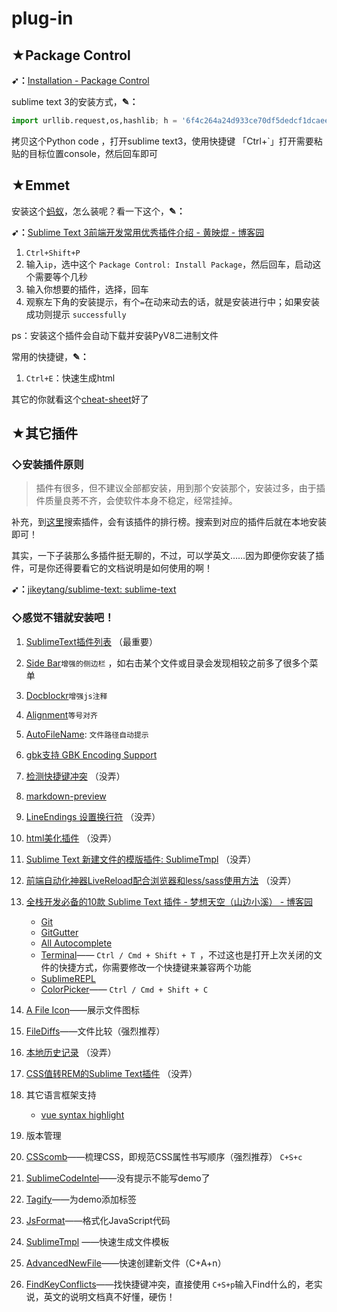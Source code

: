 # plug-in

## ★Package Control

**➹：**[Installation - Package Control](https://packagecontrol.io/installation)

sublime text 3的安装方式，**✎：**

```python
import urllib.request,os,hashlib; h = '6f4c264a24d933ce70df5dedcf1dcaee' + 'ebe013ee18cced0ef93d5f746d80ef60'; pf = 'Package Control.sublime-package'; ipp = sublime.installed_packages_path(); urllib.request.install_opener( urllib.request.build_opener( urllib.request.ProxyHandler()) ); by = urllib.request.urlopen( 'http://packagecontrol.io/' + pf.replace(' ', '%20')).read(); dh = hashlib.sha256(by).hexdigest(); print('Error validating download (got %s instead of %s), please try manual install' % (dh, h)) if dh != h else open(os.path.join( ipp, pf), 'wb' ).write(by)
```

拷贝这个Python code ，打开sublime text3，使用快捷键 「Ctrl+`」打开需要粘贴的目标位置console，然后回车即可

## ★Emmet

安装这个[蚂蚁](https://github.com/emmetio/emmet)，怎么装呢？看一下这个，**✎：**

**➹：**[Sublime Text 3前端开发常用优秀插件介绍 - 黄映焜 - 博客园](http://www.cnblogs.com/hykun/p/sublimeText3.html)

1. `Ctrl+Shift+P`
2. 输入`ip`，选中这个 `Package Control: Install Package`，然后回车，启动这个需要等个几秒
3. 输入你想要的插件，选择，回车
4. 观察左下角的安装提示，有个`=`在动来动去的话，就是安装进行中；如果安装成功则提示 `successfully`

ps：安装这个插件会自动下载并安装PyV8二进制文件 

常用的快捷键，**✎：**

1. `Ctrl+E`：快速生成html

其它的你就看这个[cheat-sheet](https://docs.emmet.io/cheat-sheet/)好了

## ★其它插件

### ◇安装插件原则

> 插件有很多，但不建议全部都安装，用到那个安装那个，安装过多，由于插件质量良莠不齐，会使软件本身不稳定，经常挂掉。 

补充，到[这里](https://packagecontrol.io/browse)搜索插件，会有该插件的排行榜。搜索到对应的插件后就在本地安装即可！

其实，一下子装那么多插件挺无聊的，不过，可以学英文……因为即便你安装了插件，可是你还得要看它的文档说明是如何使用的啊！

**➹：**[jikeytang/sublime-text: sublime-text](https://github.com/jikeytang/sublime-text)

### ◇感觉不错就安装吧！

1. [SublimeText插件列表](https://sublime.wbond.net/) （最重要）
2. [Side Bar](https://github.com/titoBouzout/SideBarEnhancements)`增强的侧边栏` ，如右击某个文件或目录会发现相较之前多了很多个菜单
3. [Docblockr](https://github.com/spadgos/sublime-jsdocs)`增强js注释` 
4. [Alignment](https://github.com/wbond/sublime_alignment)`等号对齐` 
5. [AutoFileName](https://github.com/BoundInCode/AutoFileName): `文件路径自动提示` 
6. [gbk支持 GBK Encoding Support](https://github.com/akira-cn/sublime-gbk) 
7. [检测快捷键冲突](http://www.welefen.com/keymapmanager-add-check-plugins-keymap-conflict-feature.html) （没弄）
8. [markdown-preview](https://github.com/revolunet/sublimetext-markdown-preview)
9. [LineEndings 设置换行符](https://github.com/SublimeText/LineEndings) （没弄）
10. [html美化插件](https://github.com/rehorn/sublime-htmlbeautify) （没弄）
11. [Sublime Text 新建文件的模版插件: SublimeTmpl](http://www.fantxi.com/blog/archives/sublime-template-engine-sublimetmpl/) （没弄）
12. [前端自动化神器LiveReload配合浏览器和less/sass使用方法](http://www.cnblogs.com/liu-l/p/3902100.html) （没弄）
13. [全栈开发必备的10款 Sublime Text 插件 - 梦想天空（山边小溪） - 博客园](http://www.cnblogs.com/lhb25/p/10-essential-sublime-text-plugins.html)

    - [Git](https://packagecontrol.io/packages/Git)
    - [GitGutter](https://github.com/jisaacks/GitGutter)
    - [All Autocomplete](https://packagecontrol.io/packages/All%20Autocomplete) 
    - [Terminal](https://packagecontrol.io/packages/Terminal)—— `Ctrl / Cmd + Shift + T `，不过这也是打开上次关闭的文件的快捷方式，你需要修改一个快捷键来兼容两个功能 
    - [SublimeREPL](https://packagecontrol.io/packages/SublimeREPL)
    - [ColorPicker](https://packagecontrol.io/packages/ColorPicker)—— `Ctrl / Cmd + Shift + C `
14. [A File Icon](https://packagecontrol.io/packages/A%20File%20Icon)——展示文件图标
15. [FileDiffs](https://packagecontrol.io/packages/FileDiffs)——文件比较（强烈推荐）
16. [本地历史记录](https://github.com/vishr/local-history) （没弄）
17. [CSS值转REM的Sublime Text插件](https://github.com/flashlizi/cssrem) （没弄）
18. 其它语言框架支持 
    - [vue syntax highlight](https://packagecontrol.io/packages/Vue%20Syntax%20Highlight)
19. 版本管理
20. [CSScomb](https://packagecontrol.io/packages/CSScomb)——梳理CSS，即规范CSS属性书写顺序（强烈推荐） `C+S+c`
21. [SublimeCodeIntel](https://packagecontrol.io/packages/SublimeCodeIntel)——没有提示不能写demo了
22. [Tagify](https://packagecontrol.io/packages/Tagify)——为demo添加标签
23. [JsFormat](https://packagecontrol.io/packages/JsFormat)——格式化JavaScript代码
24. [SublimeTmpl](https://packagecontrol.io/packages/SublimeTmpl) ——快速生成文件模板 
25. [AdvancedNewFile](https://packagecontrol.io/packages/AdvancedNewFile)——快速创建新文件（C+A+n）
26. [FindKeyConflicts](https://packagecontrol.io/packages/FindKeyConflicts)——找快捷键冲突，直接使用 `C+S+p`输入Find什么的，老实说，英文的说明文档真不好懂，硬伤！


